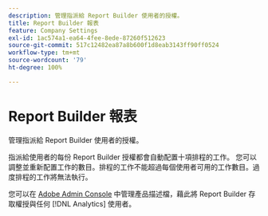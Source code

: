 ```yaml
---
description: 管理指派給 Report Builder 使用者的授權。
title: Report Builder 報表
feature: Company Settings
exl-id: 1ac574a1-ea64-4fee-8ede-87260f512623
source-git-commit: 517c12482ea87a8b600f1d8eab3143ff90ff0524
workflow-type: tm+mt
source-wordcount: '79'
ht-degree: 100%

---
```


# Report Builder 報表

管理指派給 Report Builder 使用者的授權。

指派給使用者的每份 Report Builder 授權都會自動配置十項排程的工作。 您可以調整並重新配置工作的數目。排程的工作不能超過每個使用者可用的工作數目。過度排程的工作將無法執行。

您可以在 [Adobe Admin Console](/help/admin/admin-console/home.md) 中管理產品描述檔，藉此將 Report Builder 存取權授與任何 [!DNL Analytics] 使用者。

